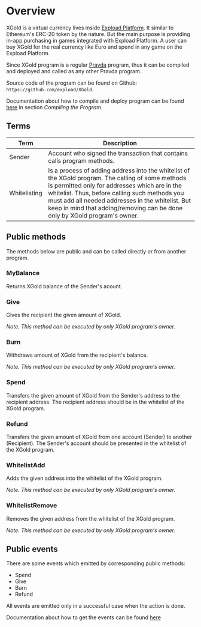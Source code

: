 # Overview

XGold is a virtual currency lives inside [Expload Platform](https://developers.expload.com/documentation/).
It similar to Ethereum's ERC-20 token by the nature. But the main purpose is
providing in-app purchasing in games integrated with Expload Platform.
A user can buy XGold for the real currency like Euro and spend in any game on the Expload Platform.

Since XGold program is a regular [Pravda](https://developers.expload.com/documentation/pravda/) program,
thus it can be compiled and deployed and called as any other Pravda program.

Source code of the program can be found on Github: `https://github.com/expload/XGold`.

Documentation about how to compile and deploy program
can be found [here](https://developers.expload.com/documentation/pravda/) in section *Compiling the Program*.

## Terms

Term         | Description
-------------| -----------
Sender       | Account who signed the transaction that contains calls program methods.
Whitelisting | Is a process of adding address into the whitelist of the XGold program. The calling of some methods is permitted only for addresses which are in the whitelist. Thus, before calling such methods you must add all needed addresses in the whitelist. But keep in mind that adding/removing can be done only by XGold program's owner.

## Public methods

The methods below are public and can be called directly or from another program.

### MyBalance

Returns XGold balance of the Sender's acount.

### Give

Gives the recipient the given amount of XGold.

*Note. This method can be executed by only XGold program's owner.*

### Burn

Withdraws amount of XGold from the recipient's balance.

*Note. This method can be executed by only XGold program's owner.*

### Spend

Transfers the given amount of XGold from the Sender's address to the recipient address.
The recipient address should be in the whitelist of the XGold program.

### Refund

Transfers the given amount of XGold from one account (Sender) to another (Recipient).
The Sender's account should be presented in the whitelist of the XGold program.

### WhitelistAdd

Adds the given address into the whitelist of the XGold program.

*Note. This method can be executed by only XGold program's owner.*

### WhitelistRemove

Removes the given address from the whitelist of the XGold program.

*Note. This method can be executed by only XGold program's owner.*

## Public events

There are some events which emitted by corresponding public methods:

- Spend
- Give
- Burn
- Refund

All events are emitted only in a successful case when the action is done.

Documentation about how to get the events can be found [here](https://developers.expload.com/documentation/pravda/integration/node-api/)
